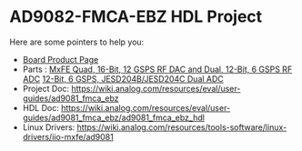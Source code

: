 # AD9082-FMCA-EBZ HDL Project

Here are some pointers to help you:
  * [Board Product Page](https://www.analog.com/eval-ad9082)
  * Parts : [MxFE Quad, 16-Bit, 12 GSPS RF DAC and Dual, 12-Bit, 6 GSPS RF ADC](https://www.analog.com/ad9082)
            [12-Bit, 6 GSPS, JESD204B/JESD204C Dual ADC](https://www.analog.com/AD9207)
  * Project Doc: https://wiki.analog.com/resources/eval/user-guides/ad9081_fmca_ebz
  * HDL Doc: https://wiki.analog.com/resources/eval/user-guides/ad9081_fmca_ebz/ad9081_fmca_ebz_hdl
  * Linux Drivers: https://wiki.analog.com/resources/tools-software/linux-drivers/iio-mxfe/ad9081
